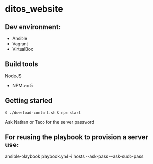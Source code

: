 # ditos_website

## Dev environment:
- Ansible
- Vagrant
- VirtualBox

## Build tools
NodeJS
- NPM >= 5

## Getting started
```$ ./download-content.sh```
```$ npm start```

Ask Nathan or Taco for the server password

## For reusing the playbook to provision a server use:
ansible-playbook playbook.yml -i hosts --ask-pass --ask-sudo-pass
